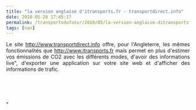 ```yaml
---
title: "la version anglaise d'itransports.fr - transportdirect.info"
date: 2010-05-28 17:45:17
permalink: /transportsdufutur/2010/05/la-version-anglaise-ditransportsfr-transportdirectinfo.html
tags: [nan]
---
```


<p style="text-align: justify">Le site <a href="http://www.transportdirect.info">http://www.transportdirect.info</a> offre, pour l'Angleterre, les mêmes fonctionnalités que <a href="http://www.itransports.fr">http://www.itransports.fr</a> mais permet en plus d'estimer vos émissions de CO2 avec les différents modes, d'avoir des informations live", d'exporter une application sur votre site web et d'afficher des informations de trafic.</p> <p style=""text-align: justify""><a href="https://gabrielplassat.github.io/transportsdufutur/wp-content/uploads/sites/6/old/6a0120a66d2ad4970b0133ef21a734970b-pi.png""></a><a href="https://gabrielplassat.github.io/transportsdufutur/wp-content/uploads/sites/6/old/6a0120a66d2ad4970b01348250a7c6970c-pi.jpg"" rel=""lightbox""><img alt=""Capt-1739421"" border=""0"" class=""asset asset-image at-xid-6a0120a66d2ad4970b01348250a7c6970c "" src=""/wp-content/uploads/sites/6/old/6a0120a66d2ad4970b01348250a7c6970c-500pi.jpg"" title=""Capt-1739421"" /></a> </p> <p style=""text-align: justify""><a href="https://gabrielplassat.github.io/transportsdufutur/wp-content/uploads/sites/6/old/6a0120a66d2ad4970b0133ef21af50970b-pi.jpg"" rel=""lightbox""> </a></p>  <!--more--> <img alt=""Capt-1741222"" border=""0"" class=""asset asset-image at-xid-6a0120a66d2ad4970b0133ef21af50970b "" src=""/wp-content/uploads/sites/6/old/6a0120a66d2ad4970b0133ef21af50970b-500pi.jpg"" title=""Capt-1741222"" /> <br /> <a href="https://gabrielplassat.github.io/transportsdufutur/wp-content/uploads/sites/6/old/6a0120a66d2ad4970b0133ef21b072970b-pi.jpg"" rel=""lightbox""><img alt=""Capture01"" border=""0"" class=""asset asset-image at-xid-6a0120a66d2ad4970b0133ef21b072970b "" src=""/wp-content/uploads/sites/6/old/6a0120a66d2ad4970b0133ef21b072970b-500pi.jpg"" title=""Capture01"" /></a> <br /> <a href="https://gabrielplassat.github.io/transportsdufutur/wp-content/uploads/sites/6/old/6a0120a66d2ad4970b0133ef21b039970b-pi.jpg""></a> <br />"
